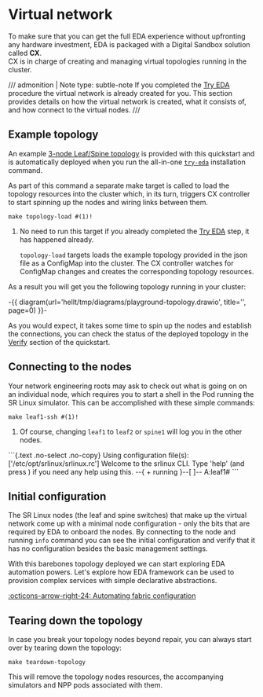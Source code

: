 # Virtual network

To make sure that you can get the full EDA experience without upfronting any hardware investment, EDA is packaged with a Digital Sandbox solution called **CX**.  
CX is in charge of creating and managing virtual topologies running in the cluster.

/// admonition | Note
    type: subtle-note
If you completed the [Try EDA](try-eda.md) procedure the virtual network is already created for you. This section provides details on how the virtual network is created, what it consists of, and how connect to the virtual nodes.
///

## Example topology

An example [3-node Leaf/Spine topology][3-node-example-topo-gh-url] is provided with this quickstart and is automatically deployed when you run the all-in-one [`try-eda`](try-eda.md) installation command.

As part of this command a separate make target is called to load the topology resources into the cluster which, in its turn, triggers CX controller to start spinning up the nodes and wiring links between them.

```{.shell .no-select}
make topology-load #(1)!
```

1. No need to run this target if you already completed the [Try EDA](try-eda.md) step, it has happened already.

    `topology-load` targets loads the example topology provided in the json file as a ConfigMap into the cluster. The CX controller watches for ConfigMap changes and creates the corresponding topology resources.

As a result you will get you the following topology running in your cluster:

-{{ diagram(url='hellt/tmp/diagrams/playground-topology.drawio', title='', page=0) }}-

As you would expect, it takes some time to spin up the nodes and establish the connections, you can check the status of the deployed topology in the [Verify](verification.md#node-connectivity) section of the quickstart.

## Connecting to the nodes

Your network engineering roots may ask to check out what is going on on an individual node, which requires you to start a shell in the Pod running the SR Linux simulator. This can be accomplished with these simple commands:

```{.shell .no-select}
make leaf1-ssh #(1)!
```

1. Of course, changing `leaf1` to `leaf2` or `spine1` will log you in the other nodes.

<div class="embed-result highlight">
```{.text .no-select .no-copy}
Using configuration file(s): ['/etc/opt/srlinux/srlinux.rc']
Welcome to the srlinux CLI.
Type 'help' (and press <ENTER>) if you need any help using this.
--{ + running }--[  ]--
A:leaf1#
```
</div>

## Initial configuration

The SR Linux nodes (the leaf and spine switches) that make up the virtual network come up with a minimal node configuration - only the bits that are required by EDA to onboard the nodes. By connecting to the node and running `info` command you can see the initial configuration and verify that it has no configuration besides the basic management settings.

With this barebones topology deployed we can start exploring EDA automation powers. Let's explore how EDA framework can be used to provision complex services with simple declarative abstractions.

[:octicons-arrow-right-24: Automating fabric configuration](units-of-automation.md)

## Tearing down the topology

In case you break your topology nodes beyond repair, you can always start over by tearing down the topology:

```{.shell .no-select}
make teardown-topology
```

This will remove the topology nodes resources, the accompanying simulators and NPP pods associated with them.

[3-node-example-topo-gh-url]: https://github.com/nokia-eda/playground/blob/main/topology/3-nodes-srl.yaml

<script type="text/javascript" src="https://viewer.diagrams.net/js/viewer-static.min.js" async></script>
